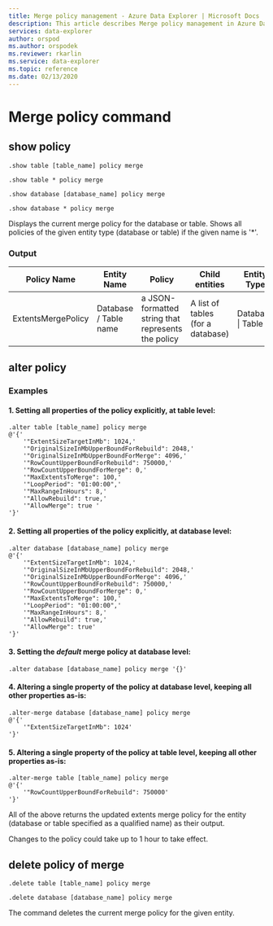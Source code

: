 ```yaml
---
title: Merge policy management - Azure Data Explorer | Microsoft Docs
description: This article describes Merge policy management in Azure Data Explorer.
services: data-explorer
author: orspod
ms.author: orspodek
ms.reviewer: rkarlin
ms.service: data-explorer
ms.topic: reference
ms.date: 02/13/2020
---
```

# Merge policy command

## show policy

```kusto
.show table [table_name] policy merge

.show table * policy merge

.show database [database_name] policy merge

.show database * policy merge
```

Displays the current merge policy for the database or table.
Shows all policies of the given entity type (database or table) if the given name is '*'.

### Output

|Policy Name | Entity Name | Policy | Child entities | Entity Type
|---|---|---|---|---
|ExtentsMergePolicy | Database / Table name | a JSON-formatted string that represents the policy | A list of tables (for a database)|Database &#124; Table

## alter policy

### Examples

#### 1. Setting all properties of the policy explicitly, at table level:

```kusto
.alter table [table_name] policy merge 
@'{'
    '"ExtentSizeTargetInMb": 1024,'
    '"OriginalSizeInMbUpperBoundForRebuild": 2048,'
    '"OriginalSizeInMbUpperBoundForMerge": 4096,'
    '"RowCountUpperBoundForRebuild": 750000,'
    '"RowCountUpperBoundForMerge": 0,'
    '"MaxExtentsToMerge": 100,'
    '"LoopPeriod": "01:00:00",'
    '"MaxRangeInHours": 8,'
    '"AllowRebuild": true,'
    '"AllowMerge": true '
'}'
```

#### 2. Setting all properties of the policy explicitly, at database level:

```kusto
.alter database [database_name] policy merge 
@'{'
    '"ExtentSizeTargetInMb": 1024,'
    '"OriginalSizeInMbUpperBoundForRebuild": 2048,'
    '"OriginalSizeInMbUpperBoundForMerge": 4096,'
    '"RowCountUpperBoundForRebuild": 750000,'
    '"RowCountUpperBoundForMerge": 0,'
    '"MaxExtentsToMerge": 100,'
    '"LoopPeriod": "01:00:00",'
    '"MaxRangeInHours": 8,'
    '"AllowRebuild": true,'
    '"AllowMerge": true'
'}'
```

#### 3. Setting the *default* merge policy at database level:

```kusto
.alter database [database_name] policy merge '{}'
```

#### 4. Altering a single property of the policy at database level, keeping all other properties as-is:

```kusto
.alter-merge database [database_name] policy merge
@'{'
    '"ExtentSizeTargetInMb": 1024'
'}'
```

#### 5. Altering a single property of the policy at table level, keeping all other properties as-is:

```kusto
.alter-merge table [table_name] policy merge
@'{'
    '"RowCountUpperBoundForRebuild": 750000'
'}'
```

All of the above returns the updated extents merge policy for the entity (database or table specified as a qualified name) as their output.

Changes to the policy could take up to 1 hour to take effect.

## delete policy of merge

```kusto
.delete table [table_name] policy merge

.delete database [database_name] policy merge

```

The command deletes the current merge policy for the given entity.
